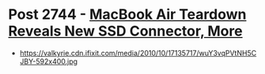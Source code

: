 # Post 2744 - [MacBook Air Teardown Reveals New SSD Connector, More](https://www.ifixit.com/News/2744/macbook-air-teardown-reveals-new-ssd-connector-more)

- https://valkyrie.cdn.ifixit.com/media/2010/10/17135717/wuY3vqPVtNH5CJBY-592x400.jpg
